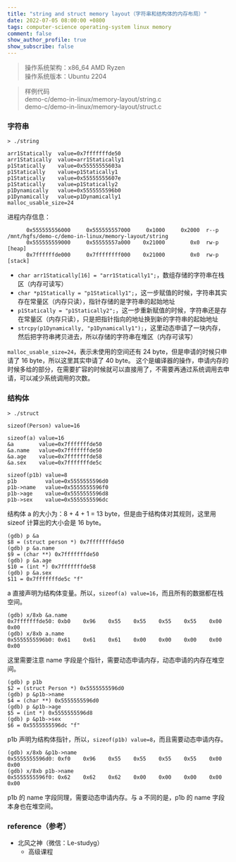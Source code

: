 ```yaml
---
title: "string and struct memory layout（字符串和结构体的内存布局）"
date: 2022-07-05 08:00:00 +0800
tags: computer-science operating-system linux memory
comment: false
show_author_profile: true
show_subscribe: false
---
```


> 操作系统架构：x86_64 AMD Ryzen <br/>
> 操作系统版本：Ubuntu 2204

> 样例代码 <br/>
> demo-c/demo-in-linux/memory-layout/string.c <br/>
> demo-c/demo-in-linux/memory-layout/struct.c

### 字符串

```
> ./string

arr1Statically  value=0x7fffffffde50
arr1Statically  value=arr1Statically1
p1Statically    value=0x55555555603a
p1Statically    value=p1Statically1
p1Statically    value=0x55555555607e
p1Statically    value=p1Statically2
p1Dynamically   value=0x5555555596b0
p1Dynamically   value=p1Dynamically1
malloc_usable_size=24
```

进程内存信息：

```
      0x555555556000     0x555555557000     0x1000     0x2000  r--p   /mnt/hgfs/demo-c/demo-in-linux/memory-layout/string
      0x555555559000     0x55555557a000    0x21000        0x0  rw-p   [heap]
      0x7ffffffde000     0x7ffffffff000    0x21000        0x0  rw-p   [stack]
```

- `char arr1Statically[16] = "arr1Statically1";`，数组存储的字符串在栈区（内存可读写）
- `char *p1Statically = "p1Statically1";`，这一步赋值的时候，字符串其实存在常量区（内存只读），指针存储的是字符串的起始地址
- `p1Statically = "p1Statically2";`，这一步重新赋值的时候，字符串还是存在常量区（内存只读），只是把指针指向的地址换到新的字符串的起始地址
- `strcpy(p1Dynamically, "p1Dynamically1");`，这里动态申请了一块内存，然后把字符串拷贝进去，所以存储的字符串在堆区（内存可读写）

`malloc_usable_size=24`，表示未使用的空间还有 24 byte，但是申请的时候只申请了 16 byte，所以这里其实申请了 40 byte。 这个是编译器的操作，申请内存的时候多给的部分，在需要扩容的时候就可以直接用了，不需要再通过系统调用去申请，可以减少系统调用的次数。

### 结构体

```
> ./struct

sizeof(Person) value=16

sizeof(a) value=16
&a        value=0x7fffffffde50
&a.name   value=0x7fffffffde50
&a.age    value=0x7fffffffde58
&a.sex    value=0x7fffffffde5c

sizeof(p1b) value=8
p1b         value=0x5555555596d0
p1b->name   value=0x5555555596f0
p1b->age    value=0x5555555596d8
p1b->sex    value=0x5555555596dc
```

结构体 a 的大小为：8 + 4 + 1 = 13 byte，但是由于结构体对其规则，这里用 sizeof 计算出的大小会是 16 byte。

```
(gdb) p &a
$8 = (struct person *) 0x7fffffffde50
(gdb) p &a.name
$9 = (char **) 0x7fffffffde50
(gdb) p &a.age
$10 = (int *) 0x7fffffffde58
(gdb) p &a.sex
$11 = 0x7fffffffde5c "f"
```

a 直接声明为结构体变量。所以，`sizeof(a) value=16`，而且所有的数据都在栈空间。

```
(gdb) x/8xb &a.name
0x7fffffffde50:	0xb0	0x96	0x55	0x55	0x55	0x55	0x00	0x00
(gdb) x/8xb a.name
0x5555555596b0:	0x61	0x61	0x61	0x00	0x00	0x00	0x00	0x00
```

这里需要注意 name 字段是个指针，需要动态申请内存，动态申请的内存在堆空间。

```
(gdb) p p1b
$2 = (struct Person *) 0x5555555596d0
(gdb) p &p1b->name
$4 = (char **) 0x5555555596d0
(gdb) p &p1b->age
$5 = (int *) 0x5555555596d8
(gdb) p &p1b->sex
$6 = 0x5555555596dc "f"
```

p1b 声明为结构体指针，所以，`sizeof(p1b) value=8`，而且需要动态申请内存。

```
(gdb) x/8xb &p1b->name
0x5555555596d0:	0xf0	0x96	0x55	0x55	0x55	0x55	0x00	0x00
(gdb) x/8xb p1b->name
0x5555555596f0:	0x62	0x62	0x62	0x00	0x00	0x00	0x00	0x00
```

p1b 的 name 字段同理，需要动态申请内存。与 a 不同的是，p1b 的 name 字段本身也在堆空间。

### reference（参考）

- 北风之神（微信：Le-studyg）
  - 高级课程
